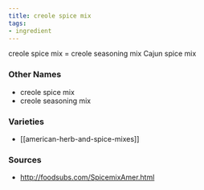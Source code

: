 ```yaml
---
title: creole spice mix
tags:
- ingredient
---
```

creole spice mix = creole seasoning mix Cajun spice mix

### Other Names

* creole spice mix
* creole seasoning mix

### Varieties

* [[american-herb-and-spice-mixes]]

### Sources
* http://foodsubs.com/SpicemixAmer.html
